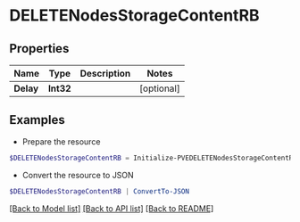 # DELETENodesStorageContentRB
## Properties

Name | Type | Description | Notes
------------ | ------------- | ------------- | -------------
**Delay** | **Int32** |  | [optional] 

## Examples

- Prepare the resource
```powershell
$DELETENodesStorageContentRB = Initialize-PVEDELETENodesStorageContentRB  -Delay null
```

- Convert the resource to JSON
```powershell
$DELETENodesStorageContentRB | ConvertTo-JSON
```

[[Back to Model list]](../README.md#documentation-for-models) [[Back to API list]](../README.md#documentation-for-api-endpoints) [[Back to README]](../README.md)

